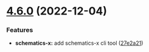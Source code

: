 # [4.6.0](https://github.com/nontangent/ng-atomic/compare/v4.5.3...v4.6.0) (2022-12-04)


### Features

* **schematics-x:** add schematics-x cli tool ([27e2a21](https://github.com/nontangent/ng-atomic/commit/27e2a21263732b513af9dbe3de799d2d01a6a426))
